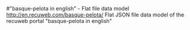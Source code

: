 #"basque-pelota in english" - Flat file data model
http://en.recuweb.com/basque-pelota/
Flat JSON file data model of the recuweb portal "basque-pelota in english"

